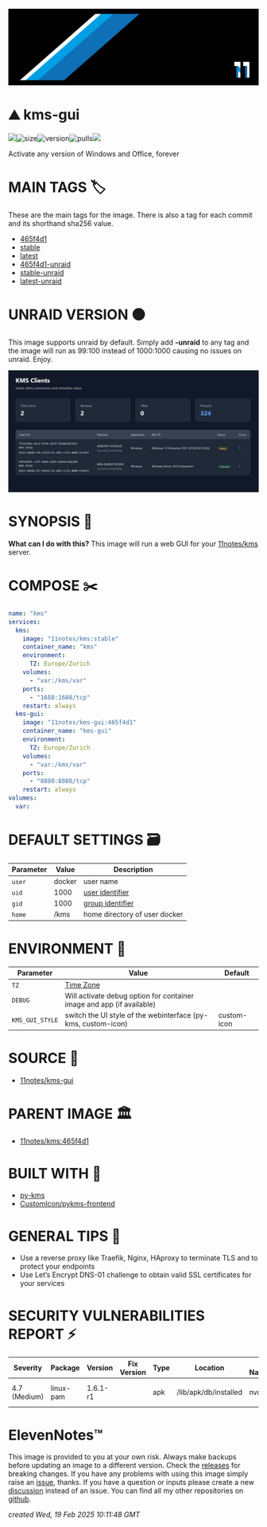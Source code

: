 ![banner](https://github.com/11notes/defaults/blob/main/static/img/banner.png?raw=true)

# ⛰️ kms-gui
[<img src="https://img.shields.io/badge/github-source-blue?logo=github&color=040308">](https://github.com/11notes/docker-kms-gui)![size](https://img.shields.io/docker/image-size/11notes/kms-gui/465f4d1?color=0eb305)![version](https://img.shields.io/docker/v/11notes/kms-gui/465f4d1?color=eb7a09)![pulls](https://img.shields.io/docker/pulls/11notes/kms-gui?color=2b75d6)[<img src="https://img.shields.io/github/issues/11notes/docker-kms-gui?color=7842f5">](https://github.com/11notes/docker-kms-gui/issues)

Activate any version of Windows and Office, forever

# MAIN TAGS 🏷️
These are the main tags for the image. There is also a tag for each commit and its shorthand sha256 value.

* [465f4d1](https://hub.docker.com/r/11notes/kms-gui/tags?name=465f4d1)
* [stable](https://hub.docker.com/r/11notes/kms-gui/tags?name=stable)
* [latest](https://hub.docker.com/r/11notes/kms-gui/tags?name=latest)
* [465f4d1-unraid](https://hub.docker.com/r/11notes/kms-gui/tags?name=465f4d1-unraid)
* [stable-unraid](https://hub.docker.com/r/11notes/kms-gui/tags?name=stable-unraid)
* [latest-unraid](https://hub.docker.com/r/11notes/kms-gui/tags?name=latest-unraid)

# UNRAID VERSION 🟠
This image supports unraid by default. Simply add **-unraid** to any tag and the image will run as 99:100 instead of 1000:1000 causing no issues on unraid. Enjoy.

![Web GUI](https://github.com/11notes/docker-kms-gui/blob/master/img/webGUICustomIcon.png?raw=true)

# SYNOPSIS 📖
**What can I do with this?** This image will run a web GUI for your [11notes/kms](https://hub.docker.com/r/11notes/kms) server.

# COMPOSE ✂️
```yaml
name: "kms"
services:
  kms:
    image: "11notes/kms:stable"
    container_name: "kms"
    environment:
      TZ: Europe/Zurich
    volumes:
      - "var:/kms/var"
    ports:
      - "1688:1688/tcp"
    restart: always
  kms-gui:
    image: "11notes/kms-gui:465f4d1"
    container_name: "kms-gui"
    environment:
      TZ: Europe/Zurich
    volumes:
      - "var:/kms/var"
    ports:
      - "8080:8080/tcp"
    restart: always
volumes:
  var:
```

# DEFAULT SETTINGS 🗃️
| Parameter | Value | Description |
| --- | --- | --- |
| `user` | docker | user name |
| `uid` | 1000 | [user identifier](https://en.wikipedia.org/wiki/User_identifier) |
| `gid` | 1000 | [group identifier](https://en.wikipedia.org/wiki/Group_identifier) |
| `home` | /kms | home directory of user docker |

# ENVIRONMENT 📝
| Parameter | Value | Default |
| --- | --- | --- |
| `TZ` | [Time Zone](https://en.wikipedia.org/wiki/List_of_tz_database_time_zones) | |
| `DEBUG` | Will activate debug option for container image and app (if available) | |
| `KMS_GUI_STYLE` | switch the UI style of the webinterface (py-kms, custom-icon) | custom-icon |

# SOURCE 💾
* [11notes/kms-gui](https://github.com/11notes/docker-kms-gui)

# PARENT IMAGE 🏛️
* [11notes/kms:465f4d1](https://hub.docker.com/r/11notes/kms)

# BUILT WITH 🧰
* [py-kms](https://github.com/Py-KMS-Organization/py-kms)
* [CustomIcon/pykms-frontend](https://github.com/CustomIcon/pykms-frontend)

# GENERAL TIPS 📌
* Use a reverse proxy like Traefik, Nginx, HAproxy to terminate TLS and to protect your endpoints
* Use Let’s Encrypt DNS-01 challenge to obtain valid SSL certificates for your services

# SECURITY VULNERABILITIES REPORT ⚡
| Severity | Package | Version | Fix Version | Type | Location | Data Namespace | Link |
| --- | --- | --- | --- | --- | --- | --- | --- |
| 4.7 (Medium) | linux-pam  | 1.6.1-r1  |   | apk  | /lib/apk/db/installed  | nvd:cpe  | [CVE-2024-10041](https://nvd.nist.gov/vuln/detail/CVE-2024-10041)  |


# ElevenNotes™️
This image is provided to you at your own risk. Always make backups before updating an image to a different version. Check the [releases](https://github.com/11notes/docker-kms-gui/releases) for breaking changes. If you have any problems with using this image simply raise an [issue](https://github.com/11notes/docker-kms-gui/issues), thanks. If you have a question or inputs please create a new [discussion](https://github.com/11notes/docker-kms-gui/discussions) instead of an issue. You can find all my other repositories on [github](https://github.com/11notes?tab=repositories).

*created Wed, 19 Feb 2025 10:11:48 GMT*